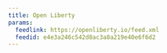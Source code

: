```yaml
---
title: Open Liberty
params:
  feedlink: https://openliberty.io/feed.xml
  feedid: e4e3a246c542d8ac3a8a219e40e6f6d2
---
```

